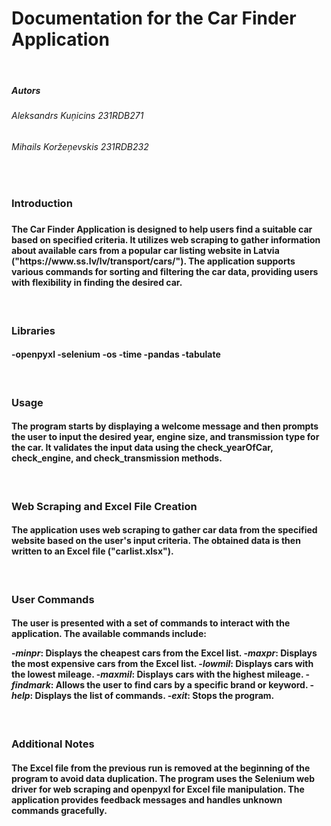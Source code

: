 <h1>Documentation for the Car Finder Application</h1>

<br>
<h5>Autors</h5>
<h6>Aleksandrs Kuņicins 231RDB271</h6>
<h6>Mihails Koržeņevskis 231RDB232</h6>
<br>

<h3>Introduction<h3>
<h4>
The Car Finder Application is designed to help users find a suitable car based on specified criteria. It utilizes web scraping to gather information about available cars from a popular car listing website in Latvia ("https://www.ss.lv/lv/transport/cars/"). The application supports various commands for sorting and filtering the car data, providing users with flexibility in finding the desired car.
</h4>
<br>
<h3>Libraries</h3>
<h4>
-openpyxl
-selenium
-os
-time
-pandas
-tabulate
</h4>

<br>
<h3>Usage</h3>
<h4>The program starts by displaying a welcome message and then prompts the user to input the desired year, engine size, and transmission type for the car. It validates the input data using the check_yearOfCar, check_engine, and check_transmission methods.</h4>
<br>
<h3>Web Scraping and Excel File Creation</h3>
<h4>The application uses web scraping to gather car data from the specified website based on the user's input criteria. The obtained data is then written to an Excel file ("carlist.xlsx").</h4>
<br>
<h3>User Commands</h3>
<h4>The user is presented with a set of commands to interact with the application. The available commands include:

-_minpr_: Displays the cheapest cars from the Excel list. -_maxpr_: Displays the most expensive cars from the Excel list. -_lowmil_: Displays cars with the lowest mileage. -_maxmil_: Displays cars with the highest mileage. -_findmark_: Allows the user to find cars by a specific brand or keyword. -_help_: Displays the list of commands. -_exit_: Stops the program.</h4>
<br>

<h3>Additional Notes</h3>
<h4>The Excel file from the previous run is removed at the beginning of the program to avoid data duplication.
The program uses the Selenium web driver for web scraping and openpyxl for Excel file manipulation.
The application provides feedback messages and handles unknown commands gracefully.</h4>
